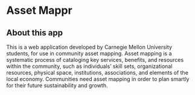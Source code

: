 # Asset Mappr

## About this app
This is a web application developed by Carnegie Mellon University students, for use in community asset mapping. Asset mapping is a systematic process of cataloging key services, benefits, and resources within the community, such as individuals’ skill sets, organizational resources, physical space, institutions, associations, and elements of the local economy. Communities need asset mapping in order to plan smartly for their future sustainability and growth. 




